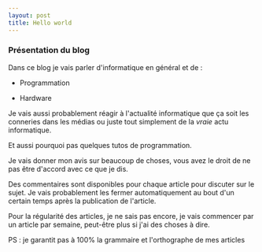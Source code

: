 ```yaml
---
layout: post
title: Hello world
---
```


### Présentation du blog

Dans ce blog je vais parler d'informatique en général et de : 

+ Programmation 


+ Hardware

Je vais aussi probablement réagir à l'actualité informatique que ça soit les conneries dans les médias ou juste tout simplement de la *vraie* actu informatique. 

Et aussi pourquoi pas quelques tutos de programmation.

Je vais donner mon avis sur beaucoup de choses, vous avez le droit de ne pas être d'accord avec ce que je dis. 

Des commentaires sont disponibles pour chaque article pour discuter sur le sujet. Je vais probablement les fermer automatiquement au bout d'un certain temps après la publication de l'article.

Pour la régularité des articles, je ne sais pas encore, je vais commencer par un article par semaine, peut-être plus si j'ai des choses à dire.

PS : je garantit pas à 100% la grammaire et l'orthographe de mes articles


